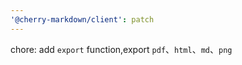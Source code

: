 ```yaml
---
'@cherry-markdown/client': patch
---
```


chore: add `export` function,export `pdf`、`html`、`md`、`png`
